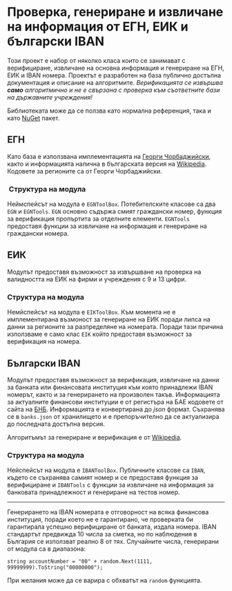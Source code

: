 # Проверка, генериране и извличане на информация от ЕГН, ЕИК и български IBAN

Този проект е набор от няколко класа които се занимават с верифициране, извличане на основна информация и генериране на ЕГН, ЕИК и IBAN номера. Проектът е разработен на база публично достъпна документация и описание на алгоритмите. *Верификацията се извършва __само__ алгоритмично и не е свързана с проверка към съответните бази на държавните учреждения!*

Библиотеката може да се ползва като нормална референция, така и като [NuGet](https://www.nuget.org/packages/VerificationToolBox/) пакет.

## ЕГН

Като база е използвана имплементацията на [Георги Чорбаджийски](https://georgi.unixsol.org/programs/egn.php?a=gen&s=0&d=0&m=0&y=0&n=5&r=0), както и информацията налична в българската версия на [Wikipedia](https://bg.wikipedia.org/wiki/Единен_граждански_номер). Кодовете за регионите са от Георги Чорбаджийски.

###  Структура на модула

Неймспейсът на модула е `EGNToolBox`. Потебителските класове са два `EGN` и `EGNTools`. `EGN` основно съдържа смият граждански номер, функция за верификация пропъртита за отделните елементи. `EGNTools` предоставя функции за извличане на информация и генериране на граждански номера.

## ЕИК

Модулът предоставя възможност за извършване на проверка на валидността на ЕИК на фирми и учреждения с 9 и 13 цифри.

### Структура на модула

Немйспейсът на модула е `EIKToolBox`. Към момента не е имплементирана възмоност за генериране на ЕИК поради липса на данни за регионите за разпределяне на номерата. Поради тази причина използваме е само клас `EIK` който предоставя възможност за верификация на номера.

## Български IBAN

Модулът предоставя възможност за верификация, извличане на данни за банката или финансовата институция към която принадлежи IBAN номерът, както и за генерирането на произволен такъв. Информацията за актуалните финансови институции е от регистъра на БАЕ кодовете от сайта на [БНБ](http://www.bnb.bg/RegistersAndServices/RSBAEAndBIC/index.htm). Информацията е конвертирана до _json_ формат. Съхранява се в `banks.json` от хранилището и е препоръчително да се актуализира до последната достъпна версия.

Алгоритъмът за генериране и верификация е от [Wikipedia](https://en.wikipedia.org/wiki/International_Bank_Account_Number).

### Структура на модула

Нейспейсът на модула е `IBANToolBox`. Публичните класове са `IBAN`, където се съхранява самият номер и се предоставя функция за верифициране и `IBANTools` с функции за извличане на информация за банковата принадлежност и генериране на тестов номер.

___

Генерирането на IBAN номерата е отговорност на всяка финансова институция, поради което не е гарантирано, че проверката би гарантирала успешно верифициране от банката, издала номера. IBAN стандартът предвижда 10 числа за сметка, но по наблюдения в България се използват реално 8 от тях. Случайните числа, генерирани от модула са в диапазона:
`````
string accountNumber = "00" + random.Next(1111, 99999999).ToString("00000000");
``````
При желания може да се варира с обхватът на `random` функцията.